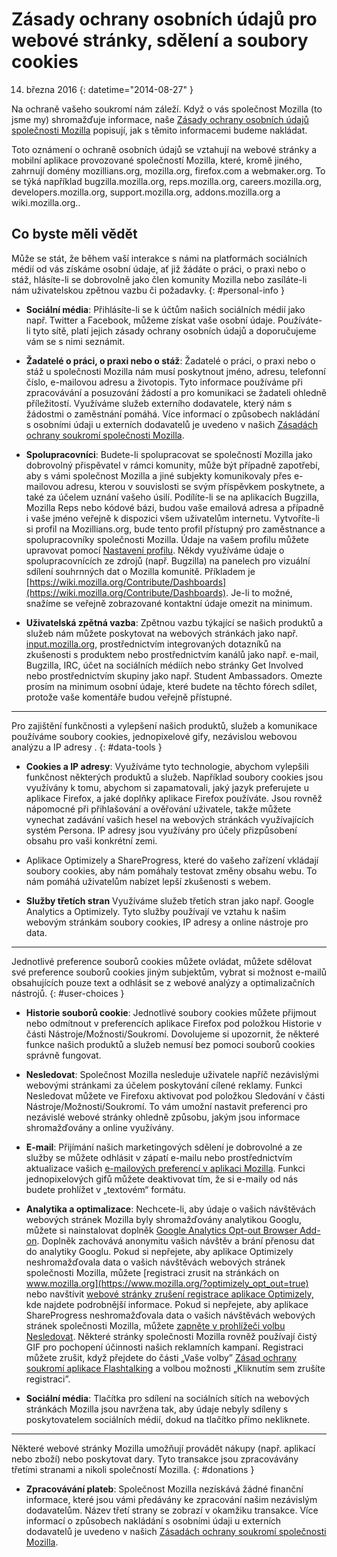 # Zásady ochrany osobních údajů pro webové stránky, sdělení a soubory cookies

14. března 2016
{: datetime="2014-08-27" }

Na ochraně vašeho soukromí nám záleží. Když o vás společnost Mozilla (to jsme my) shromažďuje informace, naše [Zásady ochrany osobních údajů společnosti Mozilla](http://www.mozilla.org/en-US/privacy/) popisují, jak s těmito informacemi budeme nakládat.

Toto oznámení o ochraně osobních údajů se vztahují na webové stránky a mobilní aplikace provozované společností Mozilla, které, kromě jiného, zahrnují domény mozillians.org, mozilla.org, firefox.com a webmaker.org. To se týká například bugzilla.mozilla.org, reps.mozilla.org, careers.mozilla.org, developers.mozilla.org, support.mozilla.org, addons.mozilla.org a wiki.mozilla.org..

## Co byste měli vědět

Může se stát, že během vaší interakce s námi na platformách sociálních médií od vás získáme osobní údaje, ať již žádáte o práci, o praxi nebo o stáž, hlásíte-li se dobrovolně jako člen komunity Mozilla nebo zasíláte-li nám uživatelskou zpětnou vazbu či požadavky. 
{: #personal-info }

* **Sociální média**: Přihlásíte-li se k účtům našich sociálních médií jako např. Twitter a Facebook, můžeme získat vaše osobní údaje. Používáte-li tyto sítě, platí jejich zásady ochrany osobních údajů a doporučujeme vám se s nimi seznámit.  

* **Žadatelé o práci, o praxi nebo o stáž**: Žadatelé o práci, o praxi nebo o stáž u společnosti Mozilla nám musí poskytnout jméno, adresu, telefonní číslo, e-mailovou adresu a životopis. Tyto informace používáme při zpracovávání a posuzování žádostí a pro komunikaci se žadateli ohledně příležitostí. Využíváme služeb externího dodavatele, který nám s žádostmi o zaměstnání pomáhá. Více informací o způsobech nakládání s osobními údaji u externích dodavatelů je uvedeno v našich [Zásadách ochrany soukromí společnosti Mozilla](http://www.mozilla.org/en-US/privacy/).

* **Spolupracovníci**: Budete-li spolupracovat se společností Mozilla jako dobrovolný přispěvatel v rámci komunity, může být případně zapotřebí, aby s vámi společnost Mozilla a jiné subjekty komunikovaly přes e-mailovou adresu, kterou v souvislosti se svým příspěvkem poskytnete, a také za účelem uznání vašeho úsilí. Podílíte-li se na aplikacích Bugzilla, Mozilla Reps nebo kódové bázi, budou vaše emailová adresa a případně i vaše jméno veřejně k dispozici všem uživatelům internetu. Vytvoříte-li si profil na Mozillians.org, bude tento profil přístupný pro zaměstnance a spolupracovníky společnosti Mozilla. Údaje na vašem profilu můžete upravovat pomocí [Nastavení profilu](https://mozillians.org/user/edit). Někdy využíváme údaje o spolupracovnících ze zdrojů (např. Bugzilla) na panelech pro vizuální sdílení souhrnných dat o Mozilla komunitě. Příkladem je [https://wiki.mozilla.org/Contribute/Dashboards](https://wiki.mozilla.org/Contribute/Dashboards). Je-li to možné, snažíme se veřejně zobrazované kontaktní údaje omezit na minimum.

* **Uživatelská zpětná vazba**:  Zpětnou vazbu týkající se našich produktů a služeb nám můžete poskytovat na webových stránkách jako např. [input.mozilla.org](https://input.mozilla.org/), prostřednictvím integrovaných dotazníků na zkušenosti s produktem nebo prostřednictvím kanálů jako např. e-mail, Bugzilla, IRC, účet na sociálních médiích nebo stránky Get Involved nebo prostřednictvím skupiny jako např. Student Ambassadors. Omezte prosím na minimum osobní údaje, které budete na těchto fórech sdílet, protože vaše komentáře budou veřejně přístupné.

---------------------------------------

Pro zajištění funkčnosti a vylepšení našich produktů, služeb a komunikace používáme soubory cookies, jednopixelové gify, nezávislou webovou analýzu a IP adresy . 
{: #data-tools }

* **Cookies a IP adresy**: Využíváme tyto technologie, abychom vylepšili funkčnost některých produktů a služeb. Například soubory cookies jsou využívány k tomu, abychom si zapamatovali, jaký jazyk preferujete u aplikace Firefox, a jaké doplňky aplikace Firefox používáte. Jsou rovněž nápomocné při přihlašování a ověřování uživatele, takže můžete vynechat zadávání vašich hesel na webových stránkách využívajících systém Persona.   IP adresy jsou využívány pro účely přizpůsobení obsahu pro vaši konkrétní zemi.

* Aplikace Optimizely a ShareProgress, které do vašeho zařízení vkládají soubory cookies, aby nám pomáhaly testovat změny obsahu webu.  To nám pomáhá uživatelům nabízet lepší zkušenosti s webem.

* **Služby třetích stran** Využíváme služeb třetích stran jako např. Google Analytics a Optimizely.  Tyto služby používají ve vztahu k našim webovým stránkám soubory cookies, IP adresy a online nástroje pro data.  

---------------------------------------

Jednotlivé preference souborů cookies můžete ovládat, můžete sdělovat své preference souborů cookies jiným subjektům, vybrat si možnost e-mailů obsahujících pouze text a odhlásit se z webové analýzy a optimalizačních nástrojů. 
{: #user-choices }

* **Historie souborů cookie**: Jednotlivé soubory cookies můžete přijmout nebo odmítnout v preferencích aplikace Firefox pod položkou Historie v části Nástroje/Možnosti/Soukromí. Dovolujeme si upozornit, že některé funkce našich produktů a služeb nemusí bez pomoci souborů cookies správně fungovat.

* **Nesledovat**: Společnost Mozilla nesleduje uživatele napříč nezávislými webovými stránkami za účelem poskytování cílené reklamy.  Funkci Nesledovat můžete ve Firefoxu aktivovat pod položkou Sledování v části Nástroje/Možnosti/Soukromí. To vám umožní nastavit preferenci pro nezávislé webové stránky ohledně způsobu, jakým jsou informace shromažďovány a online využívány.  

* **E-mail**: Přijímání našich marketingových sdělení je dobrovolné a ze služby se můžete odhlásit v zápatí e-mailu nebo prostřednictvím aktualizace vašich [e-mailových preferencí v aplikaci Mozilla](https://www.mozilla.org/en-US/newsletter/recovery/). Funkci jednopixelových gifů můžete deaktivovat tím, že si e-maily od nás budete prohlížet v „textovém“ formátu.  

* **Analytika a optimalizace**: Nechcete-li, aby údaje o vašich návštěvách webových stránek Mozilla byly shromažďovány analytikou Googlu, můžete si nainstalovat doplněk [Google Analytics Opt-out Browser Add-on](https://tools.google.com/dlpage/gaoptout). Doplněk zachovává anonymitu vašich návštěv a brání přenosu dat do analytiky Googlu.
Pokud si nepřejete, aby aplikace Optimizely neshromažďovala data o vašich návštěvách webových stránek společnosti Mozilla, můžete [registraci zrusit na stránkách on www.mozilla.org](https://www.mozilla.org/?optimizely_opt_out=true) nebo navštívit [webové stránky zrušení registrace aplikace Optimizely,](https://www.optimizely.com/opt_out) kde najdete podrobnější informace. Pokud si nepřejete, aby aplikace ShareProgress neshromažďovala data o vašich návštěvách webových stránek společnosti Mozilla, můžete [zapněte v prohlížeči volbu Nesledovat](https://support.mozilla.org/kb/how-do-i-turn-do-not-track-feature). Některé stránky společnosti Mozilla rovněž používají čistý GIF pro pochopení účinnosti našich reklamních kampaní.  Registraci můžete zrušit, když přejdete do části „Vaše volby” [Zásad ochrany soukromí aplikace Flashtalking](http://www.flashtalking.com/us/privacypolicy) a volbou možnosti „Kliknutím sem zrušíte registraci”.

* **Sociální média**: Tlačítka pro sdílení na sociálních sítích na webových stránkách Mozilla jsou navržena tak, aby údaje nebyly sdíleny s poskytovatelem sociálních médií, dokud na tlačítko přímo nekliknete.

---------------------------------------

Některé webové stránky Mozilla umožňují provádět nákupy (např. aplikací nebo zboží) nebo poskytovat dary. Tyto transakce jsou zpracovávány třetími stranami a nikoli společností Mozilla. 
{: #donations }

* **Zpracovávání plateb**:   Společnost Mozilla nezískává žádné finanční informace, které jsou vámi předávány ke zpracování našim nezávislým dodavatelům. Název třetí strany se zobrazí v okamžiku transakce.  Více informací o způsobech nakládání s osobními údaji u externích dodavatelů je uvedeno v našich [Zásadách ochrany soukromí společnosti Mozilla](http://www.mozilla.org/en-US/privacy/).  
